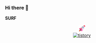 ### Hi there 👋

**SURF**
<p align="center">   <img src="https://raw.githubusercontent.com/yoong-saks/git-main/main/tistory/rocket_1f680.png" style="height: 23px"/></br>
<a href="https://flannelsocks.tistory.com/" target=_blank rel=noopener noreferrer style="cursor: pointer;"><img alt="tistory" src="https://user-images.githubusercontent.com/76584961/216338770-66ee5516-a55d-4526-a5b0-386995b215ea.png" style="height: 40px"></a> 
</p>
